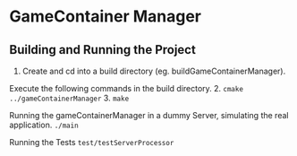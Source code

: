 # GameContainer Manager 

## Building and Running the Project 
1. Create and cd into a build directory (eg. buildGameContainerManager). 

Execute the following commands in the build directory. 
2. `cmake ../gameContainerManager`
3. `make`

Running the gameContainerManager in a dummy Server, simulating the real application.
`./main`

Running the Tests 
`test/testServerProcessor`

